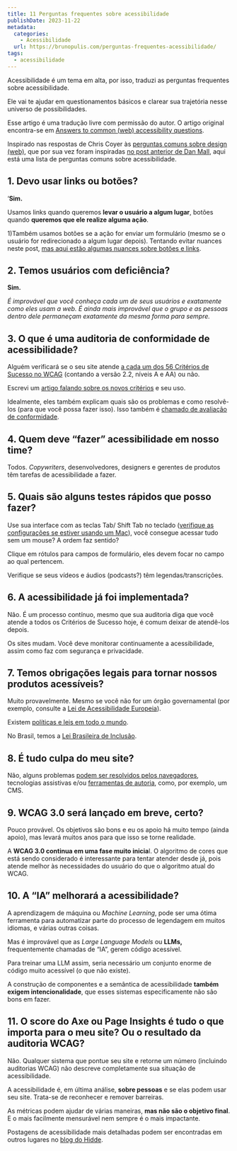 ```yaml
---
title: 11 Perguntas frequentes sobre acessibilidade
publishDate: 2023-11-22
metadata:
  categories:
    - Acessibilidade
  url: https://brunopulis.com/perguntas-frequentes-acessibilidade/
tags:
  - acessibilidade
---
```

Acessibilidade é um tema em alta, por isso, traduzi as perguntas frequentes sobre acessibilidade.

Ele vai te ajudar em questionamentos básicos e clarear sua trajetória nesse universo de possibilidades.

Esse artigo é uma tradução livre com permissão do autor. O artigo original encontra-se em [Answers to common (web) accessibility questions](https://hidde.blog/a11y-faq/).

Inspirado nas respostas de Chris Coyer às [perguntas comuns sobre design (web)](https://chriscoyier.net/2023/10/31/answers-to-common-web-design-questions/), que por sua vez foram inspiradas [no post anterior de Dan Mall](https://chriscoyier.net/2023/10/02/dan-mall-answers-to-common-design-questions/), aqui está uma lista de perguntas comuns sobre acessibilidade.

## 1\. Devo usar links ou botões?

‘**Sim.**

Usamos links quando queremos **levar o usuário a algum lugar**, botões quando **queremos que ele realize alguma ação**.

1)Também usamos botões se a ação for enviar um formulário (mesmo se o usuário for redirecionado a algum lugar depois). Tentando evitar nuances neste post, [mas aqui estão algumas nuances sobre botões e links](https://github.com/alphagov/govuk_elements/pull/272).

## 2\. Temos usuários com deficiência?

**Sim.**

_É improvável que você conheça cada um de seus usuários e exatamente como eles usam a web. É ainda mais improvável que o grupo e as pessoas dentro dele permaneçam exatamente da mesma forma para sempre._

## 3\. O que é uma auditoria de conformidade de acessibilidade?

Alguém verificará se o seu site atende [a cada um dos 56 Critérios de Sucesso no WCAG](https://www.w3.org/TR/WCAG22/#non-text-content) (contando a versão 2.2, níveis A e AA) ou não.

Escrevi um [artigo falando sobre os novos critérios](https://brunopulis.com/wcag-2-2/) e seu uso.

Idealmente, eles também explicam quais são os problemas e como resolvê-los (para que você possa fazer isso). Isso também é [chamado de avaliação de conformidade](https://www.w3.org/WAI/test-evaluate/conformance/).

## 4\. Quem deve “fazer” acessibilidade em nosso time?

Todos. _Copywriters_, desenvolvedores, designers e gerentes de produtos têm tarefas de acessibilidade a fazer.

## 5\. Quais são alguns testes rápidos que posso fazer?

Use sua interface com as teclas Tab/ Shift Tab no teclado ([verifique as configurações se estiver usando um Mac](https://www.a11yproject.com/posts/macos-browser-keyboard-navigation/)), você consegue acessar tudo sem um mouse? A ordem faz sentido?

Clique em rótulos para campos de formulário, eles devem focar no campo ao qual pertencem.

Verifique se seus vídeos e áudios (podcasts?) têm legendas/transcrições.

## 6\. A acessibilidade já foi implementada?

Não. É um processo contínuo, mesmo que sua auditoria diga que você atende a todos os Critérios de Sucesso hoje, é comum deixar de atendê-los depois.

Os sites mudam. Você deve monitorar continuamente a acessibilidade, assim como faz com segurança e privacidade.

## 7\. Temos obrigações legais para tornar nossos produtos acessíveis?

Muito provavelmente. Mesmo se você não for um órgão governamental (por exemplo, consulte a [Lei de Acessibilidade Europeia](https://business.gov.nl/amendment/european-accessibility-act-products-services/)).

Existem [políticas e leis em todo o mundo](https://www.lflegal.com/global-law-and-policy/).

No Brasil, temos a [Lei Brasileira de Inclusão](https://www.planalto.gov.br/ccivil_03/_ato2015-2018/2015/lei/l13146.htm).

## 8\. É tudo culpa do meu site?

Não, alguns problemas [podem ser resolvidos pelos navegadores](https://talks.hiddedevries.nl/IEwNvG/could-browsers-fix-more-accessibility-problems-automatically), tecnologias assistivas e/ou [ferramentas de autoria](https://talks.hiddedevries.nl/tGzZs2/your-cms-is-an-accessibility-assistant), como, por exemplo, um CMS.

## 9\. WCAG 3.0 será lançado em breve, certo?

Pouco provável. Os objetivos são bons e eu os apoio há muito tempo (ainda apoio), mas levará muitos anos para que isso se torne realidade.

A **WCAG 3.0 continua em uma fase muito inicia**l. O algoritmo de cores que está sendo considerado é interessante para tentar atender desde já, pois atende melhor às necessidades do usuário do que o algoritmo atual do WCAG.

## 10\. A “IA” melhorará a acessibilidade?

A aprendizagem de máquina ou _Machine Learning_, pode ser uma ótima ferramenta para automatizar parte do processo de legendagem em muitos idiomas, e várias outras coisas.

Mas é improvável que as _Large Language Models_ ou **LLMs,** frequentemente chamadas de “IA”, gerem código acessível.

Para treinar uma LLM assim, seria necessário um conjunto enorme de código muito acessível (o que não existe).

A construção de componentes e a semântica de acessibilidade **também exigem intencionalidade**, que esses sistemas especificamente não são bons em fazer.

## 11\. O score do Axe ou Page Insights é tudo o que importa para o meu site? Ou o resultado da auditoria WCAG?

Não. Qualquer sistema que pontue seu site e retorne um número (incluindo auditorias WCAG) não descreve completamente sua situação de acessibilidade.

A acessibilidade é, em última análise, **sobre pessoas** e se elas podem usar seu site. Trata-se de reconhecer e remover barreiras.

As métricas podem ajudar de várias maneiras, **mas não são o objetivo final**. E o mais facilmente mensurável nem sempre é o mais impactante.

Postagens de acessibilidade mais detalhadas podem ser encontradas em outros lugares no [blog do Hidde](https://hidde.blog/blog).